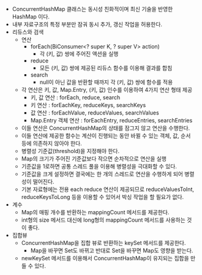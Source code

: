 - ConcurrentHashMap 클래스는 동시성 친화적이며 최신 기술을 반영한 HashMap 이다.
- 내부 자료구조의 특정 부분만 잠궈 동시 추가, 갱신 작업을 허용한다.
- 리듀스와 검색
    - 연산
        - forEach(BiConsumer<? super K, ? super V> action)
            - 각 (키, 값) 쌍에 주어진 액션을 실행
        - reduce
            - 모든 (키, 값) 쌍에 제공된 리듀스 함수를 이용해 결과를 합침
        - search
            - null이 아닌 값을 반환할 때까지 각 (키, 값) 쌍에 함수를 적용
    - 각 연산은 키, 값, Map.Entry, (키, 값) 인수를 이용하여 4가지 연산 형태 제공
        - 키, 값 연산 : forEach, reduce, search
        - 키 연산 : forEachKey, reduceKeys, searchKeys
        - 값 연산 : forEachValue, reduceValues, searchValues
        - Map.Entry 객체 연산 : forEachEntry, reduceEntries, searchEntries
    - 이들 연산은 ConcurrentHashMap의 상태를 잠그지 않고 연산을 수행한다.
    - 이들 연산에 제공한 함수는 계산이 진행되는 동안 바뀔 수 있는 객체, 값, 순서 등에 의존하지 않아야 한다.
    - 병렬성 기준값(threshold)을 지정해야 한다.
    - Map의 크기가 주어진 기준값보다 작으면 순차적으로 연산을 실행
    - 기준값을 1로하면 공통 스레드 풀을 이용해 병렬성을 극대화할 수 있다.
    - 기준값을 크게 설정하면 결국에는 한 개의 스레드로 연산을 수행하게 되어 병렬성이 떨어진다.
    - 기본 자료형에는 전용 each reduce 연산이 제공되므로 reduceValuesToInt, reduceKeysToLong 등을 이용할 수 있어서 박싱 작업을 할 필요가 없다.
- 계수
    - Map의 매핑 개수를 반환하는 mappingCount 메서드를 제공한다.
    - int형의 size 메서드 대신에 long형의 mappingCount 메서드를 사용하는 것이 좋다.
- 집합뷰
    - ConcurrentHashMap을 집합 뷰로 반환하는 keySet 메서드를 제공한다.
        - Map을 바꾸면 Set도 바뀌고 반대로 Set을 바꾸면 Map도 영향을 받는다.
    - newKeySet 메서드를 이용해서 ConcurrentHashMap이 유지되는 집합을 만들 수 있다.